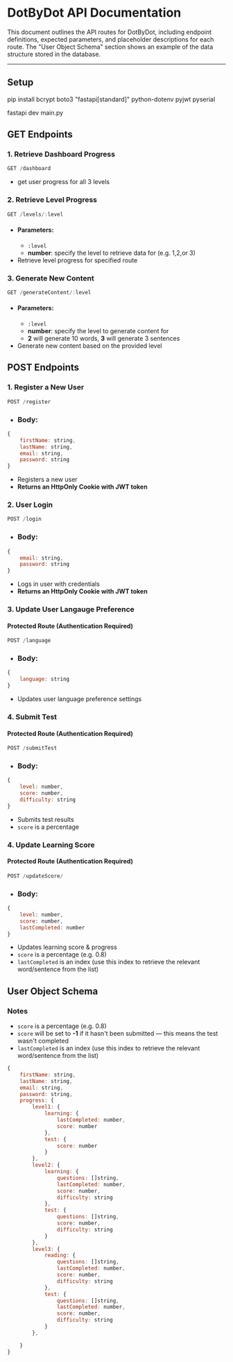 # DotByDot API Documentation

This document outlines the API routes for DotByDot, including endpoint definitions, expected parameters, and placeholder descriptions for each route. The "User Object Schema" section shows an example of the data structure stored in the database.

---

## Setup
pip install bcrypt boto3 "fastapi[standard]" python-dotenv pyjwt pyserial

fastapi dev main.py

## GET Endpoints

### 1. Retrieve Dashboard Progress

```javascript
GET /dashboard
```
* get user progress for all 3 levels

### 2. Retrieve Level Progress

```javascript
GET /levels/:level
```
* #### **Parameters**:
    * `:level`
    * **number**: specify the level to retrieve data for (e.g. 1,2,or 3)
* Retrieve level progress for specified route


### 3. Generate New Content

```javascript
GET /generateContent/:level
```
* #### **Parameters**:
    * `:level`
    * **number**: specify the level to generate content for
    * **2** will generate 10 words, **3** will generate 3 sentences
* Generate new content based on the provided level

## POST Endpoints

### 1. Register a New User

```javascript
POST /register
```
* ### **Body**:
```javascript
{
    firstName: string,
    lastName: string,
    email: string,
    password: string
}
```
* Registers a new user
* **Returns an HttpOnly Cookie with JWT token**

### 2. User Login

```javascript
POST /login
```
* ### **Body**:
```javascript
{
    email: string,
    password: string
}
```
* Logs in user with credentials
* **Returns an HttpOnly Cookie with JWT token**

### 3. Update User Langauge Preference
#### Protected Route (Authentication Required)

```javascript
POST /language
```
* ### **Body**:
```javascript
{
    language: string
}
```
* Updates user language preference settings

### 4. Submit Test
#### Protected Route (Authentication Required)

```javascript
POST /submitTest
```
* ### **Body**:
```javascript
{
    level: number,
    score: number,
    difficulty: string
}
```
* Submits test results
* `score` is a percentage

### 4. Update Learning Score
#### Protected Route (Authentication Required)

```javascript
POST /updateScore/
```
* ### **Body**:
```javascript
{
    level: number,
    score: number,
    lastCompleted: number
}
```
* Updates learning score & progress
* `score` is a percentage (e.g. 0.8)
* `lastCompleted` is an index (use this index to retrieve the relevant word/sentence from the list)

## User Object Schema

### Notes
* `score` is a percentage (e.g. 0.8)
* `score` will be set to **-1** if it hasn't been submitted — this means the test wasn't completed
* `lastCompleted` is an index (use this index to retrieve the relevant word/sentence from the list)
```javascript
{
    firstName: string,
    lastName: string,
    email: string,
    password: string,
    progress: {
        level1: {
            learning: {
                lastCompleted: number,
                score: number
            },
            test: {
                score: number
            }
        },
        level2: {
            learning: {
                questions: []string,
                lastCompleted: number,
                score: number,
                difficulty: string
            },
            test: {
                questions: []string,
                score: number,
                difficulty: string
            }
        },
        level3: {
            reading: {
                questions: []string,
                lastCompleted: number,
                score: number,
                difficulty: string
            },
            test: {
                questions: []string,
                lastCompleted: number,
                score: number,
                difficulty: string
            }
        },

    }
}
```
